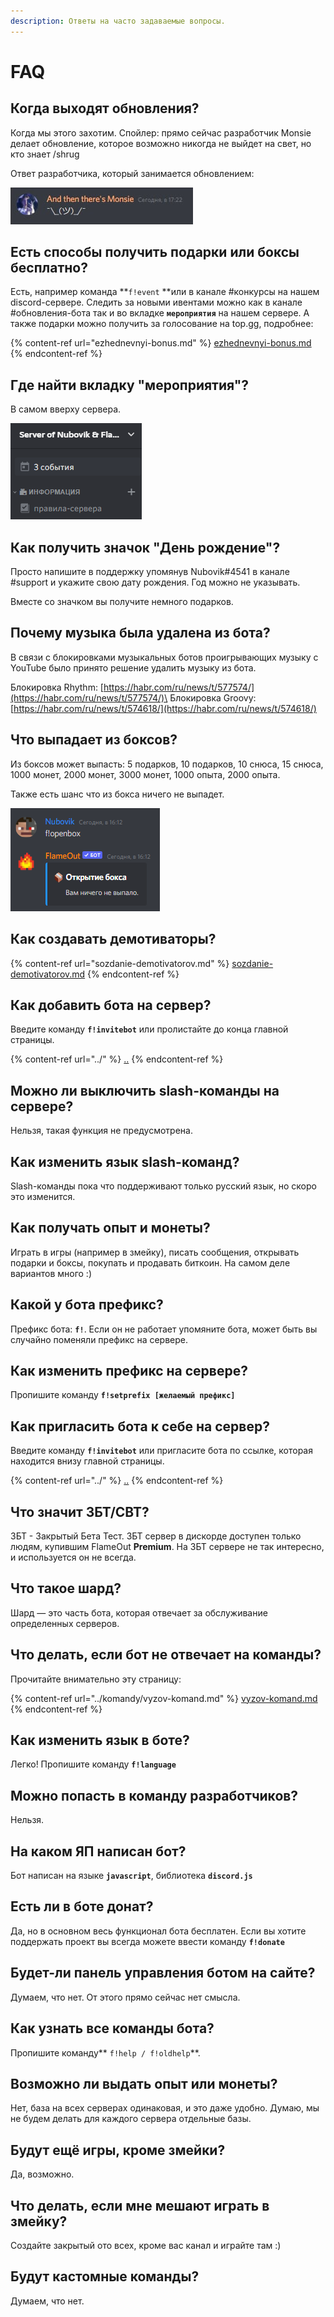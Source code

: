 ```yaml
---
description: Ответы на часто задаваемые вопросы.
---
```

# FAQ

## Когда выходят обновления?

Когда мы этого захотим. Спойлер: прямо сейчас разработчик Monsie делает обновление, которое возможно никогда не выйдет на свет, но кто знает /shrug

Ответ разработчика, который занимается обновлением:

![](<../.gitbook/assets/image (199).png>)

## Есть способы получить подарки или боксы бесплатно?

Есть, например команда **`f!event` **или в канале #конкурсы на нашем discord-сервере. Следить за новыми ивентами можно как в канале #обновления-бота так и во вкладке **`мероприятия`** на нашем сервере. А также подарки можно получить за голосование на top.gg, подробнее:

{% content-ref url="ezhednevnyi-bonus.md" %}
[ezhednevnyi-bonus.md](ezhednevnyi-bonus.md)
{% endcontent-ref %}

## Где найти вкладку "мероприятия"?

В самом вверху сервера.

![](<../.gitbook/assets/image (183).png>)

## Как получить значок "День рождение"?

Просто напишите в поддержку упомянув Nubovik#4541 в канале #support и укажите свою дату рождения. Год можно не указывать.

Вместе со значком вы получите немного подарков.

## Почему музыка была удалена из бота?

В связи с блокировками музыкальных ботов проигрывающих музыку с YouTube было принято решение удалить музыку из бота.

Блокировка Rhythm: [https://habr.com/ru/news/t/577574/](https://habr.com/ru/news/t/577574/)\
Блокировка Groovy: [https://habr.com/ru/news/t/574618/](https://habr.com/ru/news/t/574618/)

## Что выпадает из боксов?

Из боксов может выпасть: 5 подарков, 10 подарков, 10 снюса, 15 снюса, 1000 монет, 2000 монет, 3000 монет, 1000 опыта, 2000 опыта.

Также есть шанс что из бокса ничего не выпадет.

![](<../.gitbook/assets/image (200).png>)

## Как создавать демотиваторы?

{% content-ref url="sozdanie-demotivatorov.md" %}
[sozdanie-demotivatorov.md](sozdanie-demotivatorov.md)
{% endcontent-ref %}

## Как добавить бота на сервер?

Введите команду **`f!invitebot`** или пролистайте до конца главной страницы.

{% content-ref url="../" %}
[..](../)
{% endcontent-ref %}

## Можно ли выключить slash-команды на сервере?

Нельзя, такая функция не предусмотрена.

## Как изменить язык slash-команд?

Slash-команды пока что поддерживают только русский язык, но скоро это изменится.

## Как получать опыт и монеты?

Играть в игры (например в змейку), писать сообщения, открывать подарки и боксы, покупать и продавать биткоин. На самом деле вариантов много :)

## Какой у бота префикс?

Префикс бота: **`f!`**. Если он не работает упомяните бота, может быть вы случайно поменяли префикс на сервере.

## Как изменить префикс на сервере?

Пропишите команду **`f!setprefix [желаемый префикс]`**

## Как пригласить бота к себе на сервер?

Введите команду **`f!invitebot`** или пригласите бота по ссылке, которая находится внизу главной страницы.

{% content-ref url="../" %}
[..](../)
{% endcontent-ref %}

## Что значит ЗБТ/CBT?

ЗБТ - Закрытый Бета Тест. ЗБТ сервер в дискорде доступен только людям, купившим FlameOut **Premium**. На ЗБТ сервере не так интересно, и используется он не всегда.

## Что такое шард?

Шард — это часть бота, которая отвечает за обслуживание определенных серверов.

## Что делать, если бот не отвечает на команды?

Прочитайте внимательно эту страницу:

{% content-ref url="../komandy/vyzov-komand.md" %}
[vyzov-komand.md](../komandy/vyzov-komand.md)
{% endcontent-ref %}

## Как изменить язык в боте?

Легко! Пропишите команду **`f!language`**

## Можно попасть в команду разработчиков?

Нельзя.

## На каком ЯП написан бот?

Бот написан на языке **`javascript`**, библиотека **`discord.js`**

## Есть ли в боте донат?

Да, но в основном весь функционал бота бесплатен. Если вы хотите поддержать проект вы всегда можете ввести команду **`f!donate`**

## Будет-ли панель управления ботом на сайте?

Думаем, что нет. От этого прямо сейчас нет смысла.

## Как узнать все команды бота?

Пропишите команду** `f!help / f!oldhelp`**.

## Возможно ли выдать опыт или монеты?

Нет, база на всех серверах одинаковая, и это даже удобно. Думаю, мы не будем делать для каждого сервера отдельные базы.

## Будут ещё игры, кроме змейки?

Да, возможно.

## Что делать, если мне мешают играть в змейку?

Создайте закрытый ото всех, кроме вас канал и играйте там :)

## Будут кастомные команды?

Думаем, что нет.
